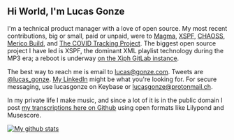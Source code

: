 ## Hi World, I'm Lucas Gonze

I'm a technical product manager with a love of open source. My most recent contributions, big or small, paid or unpaid, were to [Magma](magmacore.org/), [XSPF](https://gitlab.xiph.org/xiph/xspf-website), [CHAOSS](https://chaoss.info/), [Merico Build](https://github.com/merico-dev/build), and [The COVID Tracking Project](https://github.com/orgs/COVID19Tracking/dashboard). The biggest open source project I have led is XSPF, the dominant XML playlist technology during the MP3 era; a reboot is underway [on the Xiph GitLab instance](https://gitlab.xiph.org/xiph/xspf-website).

The best way to reach me is email to lucas@gonze.com. Tweets are [@lucas_gonze](https://twitter.com/lucas_gonze). [My LinkedIn](https://www.linkedin.com/in/lucasgonze/) might be what you're looking for. For secure messaging, use lucasgonze on Keybase or lucasgonze@protonmail.ch.

In my private life I make music, and since a lot of it is in the public domain I post [my transcriptions here on Github](https://duckduckgo.com/?q=site%3Agithub.com+lucasgonze+music&ia=web) using open formats like Lilypond and Musescore.

<a href="https://github.com/anuraghazra/github-readme-stats">![My github stats](https://github-readme-stats.vercel.app/api?username=lucasgonze&show_icons=true)</a>


